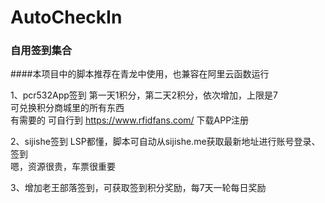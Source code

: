 # AutoCheckIn

### 自用签到集合

####本项目中的脚本推荐在青龙中使用，也兼容在阿里云函数运行

1、pcr532App签到 第一天1积分，第二天2积分，依次增加，上限是7 \
可兑换积分商城里的所有东西 \
有需要的 可自行到 https://www.rfidfans.com/ 下载APP注册

2、sijishe签到 LSP都懂，脚本可自动从sijishe.me获取最新地址进行账号登录、签到 \
嗯，资源很贵，车票很重要

3、增加老王部落签到，可获取签到积分奖励，每7天一轮每日奖励